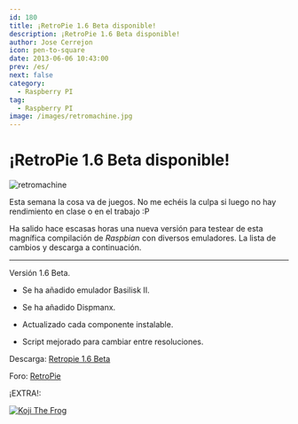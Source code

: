 ```yaml
---
id: 180
title: ¡RetroPie 1.6 Beta disponible!
description: ¡RetroPie 1.6 Beta disponible!
author: Jose Cerrejon
icon: pen-to-square
date: 2013-06-06 10:43:00
prev: /es/
next: false
category:
  - Raspberry PI
tag:
  - Raspberry PI
image: /images/retromachine.jpg
---
```


# ¡RetroPie 1.6 Beta disponible!

![retromachine](/images/retromachine.jpg)

Esta semana la cosa va de juegos. No me echéis la culpa si luego no hay rendimiento en clase o en el trabajo :P

Ha salido hace escasas horas una nueva versión para testear de esta magnífica compilación de *Raspbian* con diversos emuladores. La lista de cambios y descarga a continuación.

- - -
Versión 1.6 Beta.

* Se ha añadido emulador Basilisk II.

* Se ha añadido Dispmanx.

* Actualizado cada componente instalable.

* Script mejorado para cambiar entre resoluciones.


Descarga: [Retropie 1.6 Beta](http://blog.petrockblock.com/download/retropie-project-sd-card-image-v1-6-beta/)

Foro: [RetroPie](http://blog.petrockblock.com/forums/forum/retropie-project-forum/emulators/)

¡EXTRA!:

<a href="/res/Koji_the_Frog.SIT">![Koji The Frog](/images/koji.jpg "¡Descarga y juega Koji The Frog!")</a>